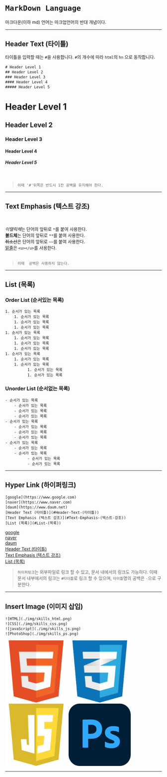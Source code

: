 # `MarkDown Language`   


마크다운(이하 md) 언어는 마크업언어의 반대 개념이다.

---

## Header Text (타이틀)

타이틀을 입력할 때는 `#`을 사용합니다. `#`의 개수에 따라 `html`의 `hn` 으로 동작합니다.

```
# Header Level 1
## Header Level 2
### Header Level 3
#### Header Level 4
##### Header Level 5
```

# Header Level 1
## Header Level 2
### Header Level 3
#### Header Level 4
##### Header Level 5
<br>

>`이때 '#'뒤쪽은 반드시 1칸 공백을 유지해야 한다.`



---

## Text Emphasis (텍스트 강조)
<br>

*이탤릭체*는 단어의 앞뒤로 `*`를 붙여 사용한다.<br>
**볼드체**는 단어의 앞뒤로 `**`를 붙여 사용한다.<br>
~~취소선~~은 단어의 앞뒤로 `~~`를 붙여 사용한다.<br>
<u>밑줄</u>은 `<u></u>`를 사용한다.<br><br>

>`이때  공백은 사용하지 않는다.`

---

## List (목록)
### Order List (순서있는 목록)
```
1. 순서가 있는 목록
    1. 순서가 있는 목록
    1. 순서가 있는 목록
    1. 순서가 있는 목록
1. 순서가 있는 목록
    1. 순서가 있는 목록
    1. 순서가 있는 목록
    1. 순서가 있는 목록
1. 순서가 있는 목록
    1. 순서가 있는 목록
    1. 순서가 있는 목록
          1. 순서가 있는 목록
          1. 순서가 있는 목록
```
### Unorder List (순서없는 목록)
```
- 순서가 있는 목록
    - 순서가 있는 목록
    - 순서가 있는 목록
    - 순서가 있는 목록
- 순서가 있는 목록
    - 순서가 있는 목록
    - 순서가 있는 목록
    - 순서가 있는 목록
- 순서가 있는 목록
    - 순서가 있는 목록
    - 순서가 있는 목록
          - 순서가 있는 목록
          - 순서가 있는 목록
```

---

## Hyper Link (하이퍼링크)
```
[google](https://www.google.com)   
[naver](https://www.naver.com)   
[daum](https://www.daum.net)   
[Header Text (타이틀)](#Header-Text-(타이틀))   
[Text Emphasis (텍스트 강조)](#Text-Emphasis-(텍스트-강조))   
[List (목록)](#List-(목록))
```
[google](https://www.google.com)   
[naver](https://www.naver.com)   
[daum](https://www.daum.net)   
[Header Text (타이틀)](#Header-Text-(타이틀))   
[Text Emphasis (텍스트 강조)](#Text-Emphasis-(텍스트-강조))   
[List (목록)](#List-(목록))

>`하이퍼링크`는 외부파일로 링크 할 수 있고, 문서 내에서의 링크도 가능하다.
이때 문서 내부에서의 링크는 `#타이틀`로 링크 할 수 있으며, `타이틀`명의 공백은 `-`으로 구분한다.

---

## Insert Image (이미지 삽입)
```
![HTML](./img/skills_html.png)   
![CSS](./img/skills_css.png)   
![javaScript](./img/skills_js.png)   
![PhotoShop](./img/skills_ps.png)   
```
![HTML](./img/skills_html.png)
![CSS](./img/skills_css.png)
![javaScript](./img/skills_js.png)
![PhotoShop](./img/skills_ps.png) 

---
